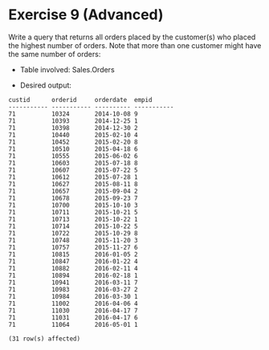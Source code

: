 # Exercise 9 (Advanced)

Write a query that returns all orders placed by the customer(s) who placed the highest number of orders. Note that more than one customer might have the same number of orders:

* Table involved: Sales.Orders

* Desired output:

```
custid      orderid     orderdate  empid
----------- ----------- ---------- -----------
71          10324       2014-10-08 9
71          10393       2014-12-25 1
71          10398       2014-12-30 2
71          10440       2015-02-10 4
71          10452       2015-02-20 8
71          10510       2015-04-18 6
71          10555       2015-06-02 6
71          10603       2015-07-18 8
71          10607       2015-07-22 5
71          10612       2015-07-28 1
71          10627       2015-08-11 8
71          10657       2015-09-04 2
71          10678       2015-09-23 7
71          10700       2015-10-10 3
71          10711       2015-10-21 5
71          10713       2015-10-22 1
71          10714       2015-10-22 5
71          10722       2015-10-29 8
71          10748       2015-11-20 3
71          10757       2015-11-27 6
71          10815       2016-01-05 2
71          10847       2016-01-22 4
71          10882       2016-02-11 4
71          10894       2016-02-18 1
71          10941       2016-03-11 7
71          10983       2016-03-27 2
71          10984       2016-03-30 1
71          11002       2016-04-06 4
71          11030       2016-04-17 7
71          11031       2016-04-17 6
71          11064       2016-05-01 1

(31 row(s) affected)
```